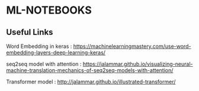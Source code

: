 # ML-NOTEBOOKS
## Useful Links

Word Embedding in keras : https://machinelearningmastery.com/use-word-embedding-layers-deep-learning-keras/

seq2seq model with attention : https://jalammar.github.io/visualizing-neural-machine-translation-mechanics-of-seq2seq-models-with-attention/

Transformer model : http://jalammar.github.io/illustrated-transformer/

